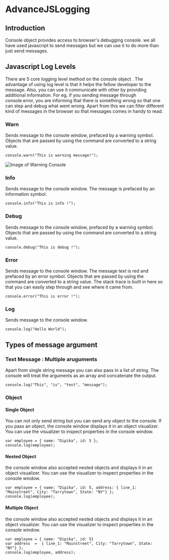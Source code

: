 # AdvanceJSLogging

## Introduction

Console object provides access to browser's debugging console. we all have used javascript to send messages but we can use it to do more than just send messages. 

## Javascript Log Levels

There are 5 core logging level method on the console object . The advantage of using log level is that it helps the fellow developer to  the message. Also, you can use it communicate with other by providing additional information. For eg. if you sending message through console.error, you are informing that there is something wrong so that one can step and debug what went wrong. Apart from this we can filter different kind of messages in the browser so that messages comes in handy to read.

### Warn 
Sends message to the console window, prefaced by a warning symbol. Objects that are passed by using the command are converted to a string value.
 
 `console.warn("This is warning message!");` 
 
 ![Image of Warning Console ](https://github.com/dipikam86/AdvanceJSLogging/blob/master/images/warn.png)
 
### Info
Sends message to the console window. The message is prefaced by an information symbol.
 
 `console.info("This is info !");` 
 
 ### Debug
Sends message to the console window, prefaced by a warning symbol. Objects that are passed by using the command are converted to a string value.
 
 `console.debug("This is debug !");` 
 
  ### Error
Sends message to the console window. The message text is red and prefaced by an error symbol.
Objects that are passed by using the command are converted to a string value.  The stack trace is built in here so that you can easily step through and see where it came from.
 
 `console.error("This is error !");` 
 
  ### Log
Sends message to the console window.
 
 `console.log("Hello World");` 
 
 
## Types of message argument

### Text Message : Multiple aruguments

 Apart from single string message you can also pass in a list of string. The console will treat the arguments as an array and concatenate the output.

 
 `console.log("This", "is", "test", "message");`
 
 ### Object
 
 #### Single Object
 You can not only send string but you can send any object to the console. 
 If you pass an object,  the console window displays it in an object visualizer. You can use the visualizer to inspect properties in the console window.
 
```
var employee = { name: "Dipika", id: 5 };
console.log(employee);
```
 #### Nested Object
 the console window also accepted nested objects and displays it in an object visualizer. You can use the visualizer to inspect properties in the console window.
 
```
var employee = { name: "Dipika", id: 5, address: { line_1: "Mainstreet", City: "Tarrytown", State: "NY"} };
console.log(employee);
```
 #### Multiple Object
 the console window also accepted nested objects and displays it in an object visualizer. You can use the visualizer to inspect properties in the console window.
 
```
var employee = { name: "Dipika", id: 5}
var address  =  { line_1: "Mainstreet", City: "Tarrytown", State: "NY"} };
console.log(employee, address);
```

